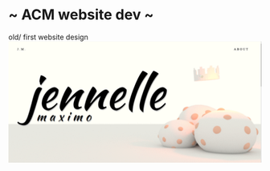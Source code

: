 # ~ ACM website dev ~
old/ first website design
![home-page](https://github.com/jenoodly/JM_web/blob/master/home-page.png)
